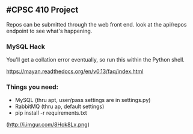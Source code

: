 #CPSC 410 Project
----

Repos can be submitted through the web front end. look at the api/repos endpoint to see what's happening. 

### MySQL Hack
You'll get a collation error eventually, so run this within the Python shell.

https://mayan.readthedocs.org/en/v0.13/faq/index.html


### Things you need:
  * MySQL (thru apt, user/pass settings are in settings.py)
  * RabbitMQ (thru ap, default settings)
  * pip install -r requirements.txt


(http://i.imgur.com/8Hok8Lx.png)
